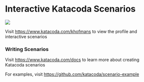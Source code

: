# Interactive Katacoda Scenarios

[![](http://shields.katacoda.com/katacoda/khofmans/count.svg)](https://www.katacoda.com/khofmans "Get your profile on Katacoda.com")

Visit https://www.katacoda.com/khofmans to view the profile and interactive scenarios

### Writing Scenarios
Visit https://www.katacoda.com/docs to learn more about creating Katacoda scenarios

For examples, visit https://github.com/katacoda/scenario-example
